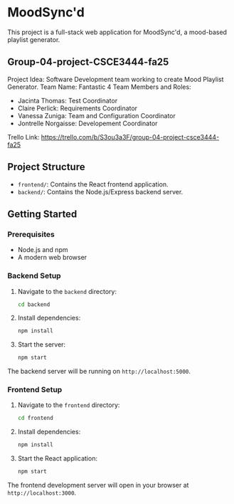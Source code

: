 # MoodSync'd

This project is a full-stack web application for MoodSync'd, a mood-based playlist generator.

## Group-04-project-CSCE3444-fa25
Project Idea:
Software Development team working to create Mood Playlist Generator.
Team Name: Fantastic 4
Team Members and Roles:
  - Jacinta Thomas: Test Coordinator
  - Claire Perlick: Requirements Coordinator
  - Vanessa Zuniga: Team and Configuration Coordinator
  - Jontrelle Norgaisse: Developement Coordinator

Trello Link: https://trello.com/b/S3ou3a3F/group-04-project-csce3444-fa25

## Project Structure

- `frontend/`: Contains the React frontend application.
- `backend/`: Contains the Node.js/Express backend server.

## Getting Started

### Prerequisites

- Node.js and npm
- A modern web browser

### Backend Setup

1.  Navigate to the `backend` directory:
    ```sh
    cd backend
    ```
2.  Install dependencies:
    ```sh
    npm install
    ```
3.  Start the server:
    ```sh
    npm start
    ```
The backend server will be running on `http://localhost:5000`.

### Frontend Setup

1.  Navigate to the `frontend` directory:
    ```sh
    cd frontend
    ```
2.  Install dependencies:
    ```sh
    npm install
    ```
3.  Start the React application:
    ```sh
    npm start
    ```
The frontend development server will open in your browser at `http://localhost:3000`.

